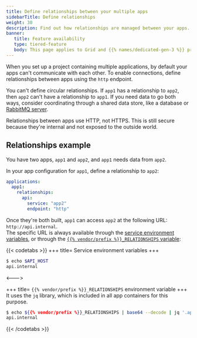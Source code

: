 ```yaml
---
title: Define relationships between your multiple apps
sidebarTitle: Define relationships
weight: 30
description: Find out how relationships are managed between your apps.
banner:
   title: Feature availability
   type: tiered-feature
   body: This page applies to Grid and {{% names/dedicated-gen-3 %}} projects. To ensure you have enough resources to support multiple apps, you need at least a [{{< partial "plans/multiapp-plan-name" >}} plan](/administration/pricing/_index.md#multiple-apps-in-a-single-project). To set up multiple apps on {{% names/dedicated-gen-2 %}} environments, [contact Sales](https://platform.sh/contact/).
---
```


When you set up a project containing multiple applications,
by default your apps can't communicate with each other.
To enable connections, define relationships between apps using the `http` endpoint.

You can't define circular relationships.
If `app1` has a relationship to `app2`, then `app2` can't have a relationship to `app1`.
If you need data to go both ways, consider coordinating through a shared data store,
like a database or [RabbitMQ server](/add-services/rabbitmq.md).

Relationships between apps use HTTP, not HTTPS.
This is still secure because they're internal and not exposed to the outside world.

## Relationships example

You have two apps, `app1` and `app2`, and `app1` needs data from `app2`.

In your app configuration for `app1`, define a relationship to `app2`:

```yaml {configFile="apps"}
applications:
  app1:
    relationships:
      api:
        service: "app2"
        endpoint: "http"
```

Once they're both built, `app1` can access `app2` at the following URL: `http://api.internal`.</br>
The specific URL is always available through the [service environment variables](/development/variables/_index.md#service-environment-variables),
or through the [`{{% vendor/prefix %}}_RELATIONSHIPS` variable](/development/variables/use-variables.md#use-provided-variables):

{{< codetabs >}}
+++
title= Service environment variables
+++

```bash {location="Terminal on app1 container"}
$ echo $API_HOST
api.internal
```

<--->

+++
title= `{{% vendor/prefix %}}_RELATIONSHIPS` environment variable
+++
It uses the `jq` library, which is included in all app containers for this purpose.

```bash {location="Terminal on app1 container"}
$ echo ${{% vendor/prefix %}}_RELATIONSHIPS | base64 --decode | jq '.api[0].host'
api.internal
```

{{< /codetabs >}}
